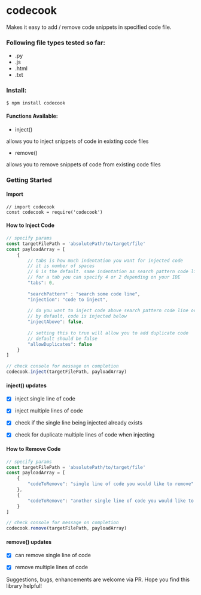 # codecook

Makes it easy to add / remove code snippets in specified code file. 

### Following file types tested so far:
- .py
- .js
- .html
- .txt

### Install:

`$ npm install codecook`

#### Functions Available:
- inject()

allows you to inject snippets of code in exixting code files

- remove()

allows you to remove snippets of code from existing code files

### Getting Started
#### Import
```
// import codecook
const codecook = require('codecook')
```

#### How to Inject Code
```javascript
// specify params
const targetFilePath = 'absolutePath/to/target/file'
const payloadArray = [
    {
        // tabs is how much indentation you want for injected code
        // it is number of spaces
        // 0 is the default. same indentation as search pattern code line.
        // for a tab you can specify 4 or 2 depending on your IDE 
        "tabs": 0,
        
        "searchPattern" : "search some code line",
        "injection": "code to inject",
        
        // do you want to inject code above search pattern code line or below it?
        // by default, code is injected below
        "injectAbove": false,
        
        // setting this to true will allow you to add duplicate code
        // default should be false
        "allowDuplicates": false
    }
]

// check console for message on completion
codecook.inject(targetFilePath, payloadArray) 
```
#### inject() updates
- [x] inject single line of code 
- [x] inject multiple lines of code
- [x] check if the single line being injected already exists
- [x] check for duplicate multiple lines of code when injecting


#### How to Remove Code
```javascript
// specify params
const targetFilePath = 'absolutePath/to/target/file'
const payloadArray = [
    {
        "codeToRemove": "single line of code you would like to remove" 
    },
    {
        "codeToRemove": "another single line of code you would like to remove" 
    }
]

// check console for message on completion
codecook.remove(targetFilePath, payloadArray)
```
#### remove() updates
- [x] can remove single line of code
- [x] remove multiple lines of code


Suggestions, bugs, enhancements are welcome via PR. Hope you find this library helpful!



